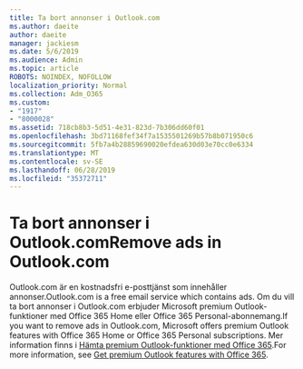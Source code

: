 ```yaml
---
title: Ta bort annonser i Outlook.com
ms.author: daeite
author: daeite
manager: jackiesm
ms.date: 5/6/2019
ms.audience: Admin
ms.topic: article
ROBOTS: NOINDEX, NOFOLLOW
localization_priority: Normal
ms.collection: Adm_O365
ms.custom:
- "1917"
- "8000028"
ms.assetid: 718cb8b3-5d51-4e31-823d-7b306dd60f01
ms.openlocfilehash: 3bd71168fef34f7a1535501269b57b8b071950c6
ms.sourcegitcommit: 5fb7a4b28859690020efdea630d03e70cc0e6334
ms.translationtype: MT
ms.contentlocale: sv-SE
ms.lasthandoff: 06/28/2019
ms.locfileid: "35372711"
---
```

# <a name="remove-ads-in-outlookcom"></a><span data-ttu-id="49614-102">Ta bort annonser i Outlook.com</span><span class="sxs-lookup"><span data-stu-id="49614-102">Remove ads in Outlook.com</span></span>

<span data-ttu-id="49614-103">Outlook.com är en kostnadsfri e-posttjänst som innehåller annonser.</span><span class="sxs-lookup"><span data-stu-id="49614-103">Outlook.com is a free email service which contains ads.</span></span> <span data-ttu-id="49614-104">Om du vill ta bort annonser i Outlook.com erbjuder Microsoft premium Outlook-funktioner med Office 365 Home eller Office 365 Personal-abonnemang.</span><span class="sxs-lookup"><span data-stu-id="49614-104">If you want to remove ads in Outlook.com, Microsoft offers premium Outlook features with Office 365 Home or Office 365 Personal subscriptions.</span></span> <span data-ttu-id="49614-105">Mer information finns i [Hämta premium Outlook-funktioner med Office 365](https://go.microsoft.com/fwlink/?linkid=872181).</span><span class="sxs-lookup"><span data-stu-id="49614-105">For more information, see [Get premium Outlook features with Office 365](https://go.microsoft.com/fwlink/?linkid=872181).</span></span>